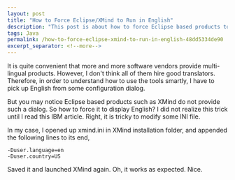 ```yaml
---
layout: post
title: "How to Force Eclipse/XMind to Run in English"
description: "This post is about how to force Eclipse based products to run in English."
tags: Java
permalink: /how-to-force-eclipse-xmind-to-run-in-english-48dd5334de90
excerpt_separator: <!--more-->
---
```

It is quite convenient that more and more software vendors provide multi-lingual products. However, I don't think all of them hire good translators. Therefore, in order to understand how to use the tools smartly, I have to pick up English from some configuration dialog.

But you may notice Eclipse based products such as XMind do not provide such a dialog. So how to force it to display English? I did not realize this trick until I read this IBM article. Right, it is tricky to modify some INI file.

In my case, I opened up xmind.ini in XMind installation folder, and appended the following lines to its end,

``` text
-Duser.language=en
-Duser.country=US
```

Saved it and launched XMind again. Oh, it works as expected. Nice.
<!--more-->